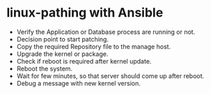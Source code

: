 # linux-pathing with Ansible
- Verify the Application or Database process are running or not.
- Decision point to start patching.
- Copy the required Repository file to the manage host.
- Upgrade the kernel or package.
- Check if reboot is required after kernel update.
- Reboot the system.
- Wait for few minutes, so that server should come up after reboot.
- Debug a message with new kernel version.
















